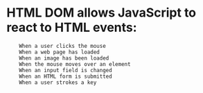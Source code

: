
# HTML DOM allows JavaScript to react to HTML events:
        When a user clicks the mouse
        When a web page has loaded
        When an image has been loaded
        When the mouse moves over an element
        When an input field is changed
        When an HTML form is submitted
        When a user strokes a key
